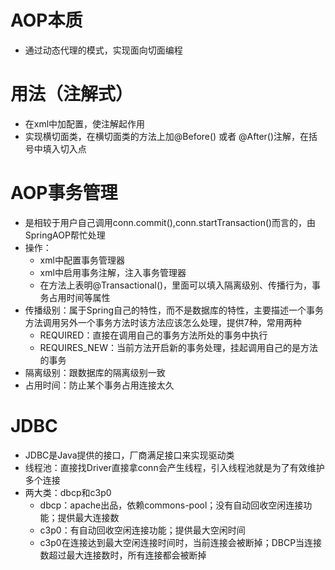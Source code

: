 # AOP本质
- 通过动态代理的模式，实现面向切面编程

# 用法（注解式）
- 在xml中加配置，使注解起作用
- 实现横切面类，在横切面类的方法上加@Before() 或者 @After()注解，在括号中填入切入点

# AOP事务管理
- 是相较于用户自己调用conn.commit(),conn.startTransaction()而言的，由SpringAOP帮忙处理
- 操作：
    - xml中配置事务管理器
    - xml中启用事务注解，注入事务管理器
    - 在方法上表明@Transactional()，里面可以填入隔离级别、传播行为，事务占用时间等属性
- 传播级别：属于Spring自己的特性，而不是数据库的特性，主要描述一个事务方法调用另外一个事务方法时该方法应该怎么处理，提供7种，常用两种
    - REQUIRED：直接在调用自己的事务方法所处的事务中执行
    - REQUIRES_NEW：当前方法开启新的事务处理，挂起调用自己的是方法的事务
- 隔离级别：跟数据库的隔离级别一致
- 占用时间：防止某个事务占用连接太久

# JDBC
- JDBC是Java提供的接口，厂商满足接口来实现驱动类
- 线程池：直接找Driver直接拿conn会产生线程，引入线程池就是为了有效维护多个连接
- 两大类：dbcp和c3p0
    - dbcp：apache出品，依赖commons-pool；没有自动回收空闲连接功能；提供最大连接数
    - c3p0：有自动回收空闲连接功能；提供最大空闲时间
    - c3p0在连接达到最大空闲连接时间时，当前连接会被断掉；DBCP当连接数超过最大连接数时，所有连接都会被断掉